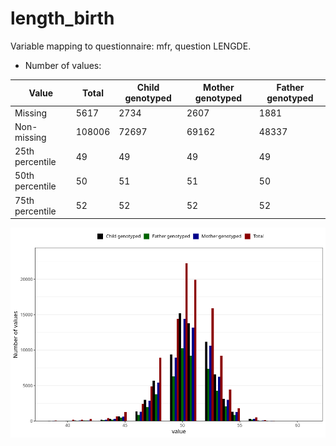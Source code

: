 # length_birth
Variable mapping to questionnaire: mfr, question LENGDE.
- Number of values:

| Value | Total | Child genotyped | Mother genotyped | Father genotyped |
| ----- | ----- | --------------- | ---------------- | ---------------- |
| Missing | 5617 | 2734 | 2607 | 1881 |
| Non-missing | 108006 | 72697 | 69162 | 48337 |
| 25th percentile | 49 | 49 | 49 | 49 |
| 50th percentile | 50 | 51 | 51 | 50 |
| 75th percentile | 52 | 52 | 52 | 52 |



![](length_birth_n.png)



